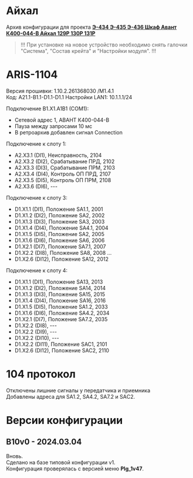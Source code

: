 ﻿Айхал
=====

Архив конфигурации для проекта **[Э-434 Э-435 Э-436  Шкаф Авант К400-044-В Айхал 129Р 130Р 131Р](Э-434_Э-435_Э-436_Шкаф_Авант_К400-044-В_Айхал_129Р_130Р_131Р.pdf)**

> !!! При установке на новое устройство необходимо снять галочки "Система", "Состав крейта" и "Настройки модуля". !!!


# ARIS-1104

Версия прошивки: 1.10.2.261368030 /M1.4.1  
Код: A21.1-B1.1-D1.1-D1.1
Настройки LAN1: 10.1.1.1/24

Подключение B1.X1.A1B1 (COM1):
- Сетевой адрес 1, АВАНТ К400-044-В
- Пауза между запросами 10 мс
- В ретроархив добавлен сигнал Connection

Подключение к слоту 1:
- A2.X3.1 (DI1),  Неисправность,    2104
- A2.X3.2 (DI2),  Срабатывание ПРД, 2102
- A2.X3.3 (DI3),  Срабатывание ПРМ, 2103
- A2.X3.4 (DI4),  Контроль ОП ПРД,  2107
- A2.X3.5 (DI5),  Контроль ОП ПРМ,  2108
- A2.X3.6 (DI6),  ---

Подключение к слоту 3:
- D1.X1.1 (DI1),  Положение SA1.1,  2001
- D1.X1.2 (DI2),  Положение SA2,    2002
- D1.X1.3 (DI3),  Положение SA3,    2003
- D1.X1.4 (DI4),  Положение SA4.1,  2004
- D1.X1.5 (DI5),  Положение SA2,    2005
- D1.X1.6 (DI6),  Положение SA6,    2006
- D1.X2.1 (DI7),  Положение SA7.1,  2007
- D1.X2.2 (DI8),  Положение SA8,    2008
...
- D1.X2.6 (DI12), Положение SA12,   2012

Подключение к слоту 4:
- D1.X1.1 (DI1),  Положение SA13,   2013
- D1.X1.2 (DI2),  Положение SA14,   2014
- D1.X1.3 (DI3),  Положение SA15,   2015
- D1.X1.4 (DI4),  Положение SA16,   2016
- D1.X1.5 (DI5),  Положение SA1.2,  2033
- D1.X1.6 (DI6),  Положение SA4.2,  2034
- D1.X2.1 (DI7),  Положение SA7.2,  2035
- D1.X2.2 (DI8),  ---
- D1.X2.2 (DI9),  ---
- D1.X2.2 (DI10), ---
- D1.X2.2 (DI11), Положение SAC1,   2101
- D1.X2.6 (DI12), Положение SAC2,   2110


# 104 протокол

Отключены лишние сигналы у передатчика и приемника  
Добавлены адреса для SA1.2, SA4.2, SA7.2 и SAС2.


# Версии конфигурации

## B10v0 - 2024.03.04

Вновь.  
Сделано на базе типовой конфигурации v1.  
Конфигурация проверялась с версией меню **PIg_1v47**.

